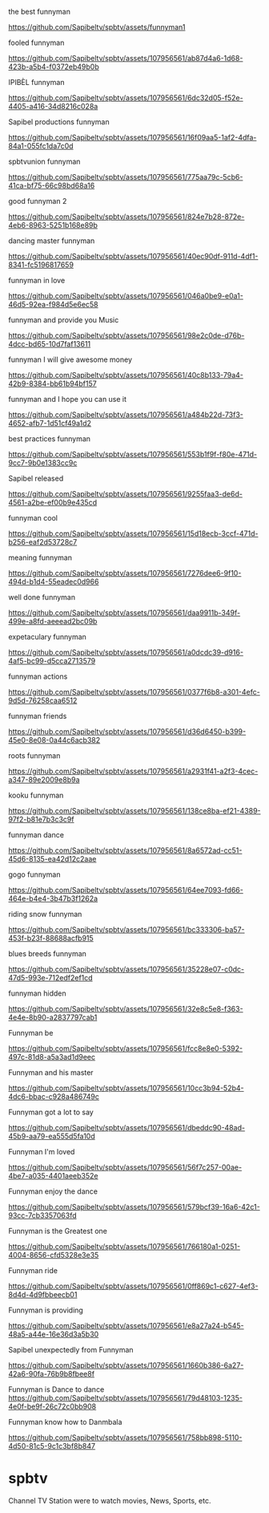 the best funnyman 

https://github.com/Sapibeltv/spbtv/assets/funnyman1

fooled funnyman 

https://github.com/Sapibeltv/spbtv/assets/107956561/ab87d4a6-1d68-423b-a5b4-f0372eb49b0b

IPIBÈL funnyman 

https://github.com/Sapibeltv/spbtv/assets/107956561/6dc32d05-f52e-4405-a416-34d8216c028a

Sapibel productions funnyman 

https://github.com/Sapibeltv/spbtv/assets/107956561/16f09aa5-1af2-4dfa-84a1-055fc1da7c0d

spbtvunion funnyman 

https://github.com/Sapibeltv/spbtv/assets/107956561/775aa79c-5cb6-41ca-bf75-66c98bd68a16

good funnyman 2

https://github.com/Sapibeltv/spbtv/assets/107956561/824e7b28-872e-4eb6-8963-5251b168e89b

dancing master funnyman 

https://github.com/Sapibeltv/spbtv/assets/107956561/40ec90df-911d-4df1-8341-fc5196817659

funnyman in love 

https://github.com/Sapibeltv/spbtv/assets/107956561/046a0be9-e0a1-46d5-92ea-f984d5e6ec58

funnyman and provide you Music 

https://github.com/Sapibeltv/spbtv/assets/107956561/98e2c0de-d76b-4dcc-bd65-10d7faf13611

funnyman I will give awesome money 

https://github.com/Sapibeltv/spbtv/assets/107956561/40c8b133-79a4-42b9-8384-bb61b94bf157

funnyman and I hope you can use it 

https://github.com/Sapibeltv/spbtv/assets/107956561/a484b22d-73f3-4652-afb7-1d51cf49a1d2

best practices funnyman 

https://github.com/Sapibeltv/spbtv/assets/107956561/553b1f9f-f80e-471d-9cc7-9b0e1383cc9c

Sapibel released 

https://github.com/Sapibeltv/spbtv/assets/107956561/9255faa3-de6d-4561-a2be-ef00b9e435cd

funnyman cool 

https://github.com/Sapibeltv/spbtv/assets/107956561/15d18ecb-3ccf-471d-b256-eaf2d53728c7

meaning funnyman 

https://github.com/Sapibeltv/spbtv/assets/107956561/7276dee6-9f10-494d-b1d4-55eadec0d966

well done funnyman 

https://github.com/Sapibeltv/spbtv/assets/107956561/daa9911b-349f-499e-a8fd-aeeead2bc09b

expetaculary funnyman 

https://github.com/Sapibeltv/spbtv/assets/107956561/a0dcdc39-d916-4af5-bc99-d5cca2713579

funnyman actions 

https://github.com/Sapibeltv/spbtv/assets/107956561/0377f6b8-a301-4efc-9d5d-76258caa6512

funnyman friends 

https://github.com/Sapibeltv/spbtv/assets/107956561/d36d6450-b399-45e0-8e08-0a44c6acb382

roots funnyman 

https://github.com/Sapibeltv/spbtv/assets/107956561/a2931f41-a2f3-4cec-a347-89e2009e8b9a

kooku funnyman 

https://github.com/Sapibeltv/spbtv/assets/107956561/138ce8ba-ef21-4389-97f2-b81e7b3c3c9f

funnyman dance 

https://github.com/Sapibeltv/spbtv/assets/107956561/8a6572ad-cc51-45d6-8135-ea42d12c2aae

gogo funnyman 

https://github.com/Sapibeltv/spbtv/assets/107956561/64ee7093-fd66-464e-b4e4-3b47b3f1262a

riding snow funnyman 

https://github.com/Sapibeltv/spbtv/assets/107956561/bc333306-ba57-453f-b23f-88688acfb915

blues breeds funnyman 

https://github.com/Sapibeltv/spbtv/assets/107956561/35228e07-c0dc-47d5-993e-712edf2ef1cd

funnyman hidden 

https://github.com/Sapibeltv/spbtv/assets/107956561/32e8c5e8-f363-4e4e-8b90-a2837797cab1

Funnyman be

https://github.com/Sapibeltv/spbtv/assets/107956561/fcc8e8e0-5392-497c-81d8-a5a3ad1d9eec

Funnyman and his master 

https://github.com/Sapibeltv/spbtv/assets/107956561/10cc3b94-52b4-4dc6-bbac-c928a486749c

Funnyman got a lot to say 

https://github.com/Sapibeltv/spbtv/assets/107956561/dbeddc90-48ad-45b9-aa79-ea555d5fa10d

Funnyman I'm loved 

https://github.com/Sapibeltv/spbtv/assets/107956561/56f7c257-00ae-4be7-a035-4401aeeb352e

Funnyman enjoy the dance 

https://github.com/Sapibeltv/spbtv/assets/107956561/579bcf39-16a6-42c1-93cc-7cb3357063fd

Funnyman is the Greatest one

https://github.com/Sapibeltv/spbtv/assets/107956561/766180a1-0251-4004-8656-cfd5328e3e35

Funnyman ride

https://github.com/Sapibeltv/spbtv/assets/107956561/0ff869c1-c627-4ef3-8d4d-4d9fbbeecb01

Funnyman is providing 

https://github.com/Sapibeltv/spbtv/assets/107956561/e8a27a24-b545-48a5-a44e-16e36d3a5b30

Sapibel unexpectedly from Funnyman 

https://github.com/Sapibeltv/spbtv/assets/107956561/1660b386-6a27-42a6-90fa-76b9b8fbee8f


Funnyman is Dance to dance 
https://github.com/Sapibeltv/spbtv/assets/107956561/79d48103-1235-4e0f-be9f-26c72c0bb908

Funnyman know how to Danmbala 

https://github.com/Sapibeltv/spbtv/assets/107956561/758bb898-5110-4d50-81c5-9c1c3bf8b847

# spbtv
Channel TV Station were to watch movies, News, Sports, etc.
